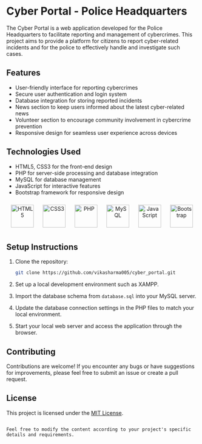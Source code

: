# Cyber Portal - Police Headquarters

The Cyber Portal is a web application developed for the Police Headquarters to facilitate reporting and management of cybercrimes. This project aims to provide a platform for citizens to report cyber-related incidents and for the police to effectively handle and investigate such cases.

## Features

- User-friendly interface for reporting cybercrimes
- Secure user authentication and login system
- Database integration for storing reported incidents
- News section to keep users informed about the latest cyber-related news
- Volunteer section to encourage community involvement in cybercrime prevention
- Responsive design for seamless user experience across devices

## Technologies Used

- HTML5, CSS3 for the front-end design
- PHP for server-side processing and database integration
- MySQL for database management
- JavaScript for interactive features
- Bootstrap framework for responsive design

<div align="center">
    <img src="https://cdn.jsdelivr.net/gh/devicons/devicon/icons/html5/html5-original.svg" alt="HTML5" height="60" style="padding: 10px;">
    <img src="https://cdn.jsdelivr.net/gh/devicons/devicon/icons/css3/css3-original.svg" alt="CSS3" height="60" style="padding: 10px;">
    <img src="https://cdn.jsdelivr.net/gh/devicons/devicon/icons/php/php-original.svg" alt="PHP" height="60" style="padding: 10px;">
    <img src="https://cdn.jsdelivr.net/gh/devicons/devicon/icons/mysql/mysql-original.svg" alt="MySQL" height="60" style="padding: 10px;">
    <img src="https://cdn.jsdelivr.net/gh/devicons/devicon/icons/javascript/javascript-original.svg" alt="JavaScript" height="60" style="padding: 10px;">
    <img src="https://cdn.jsdelivr.net/gh/devicons/devicon/icons/bootstrap/bootstrap-plain.svg" alt="Bootstrap" height="60" style="padding: 10px;">
</div>

## Setup Instructions

1. Clone the repository:

   ```bash
   git clone https://github.com/vikasharma005/cyber_portal.git
   ```

2. Set up a local development environment such as XAMPP.

3. Import the database schema from `database.sql` into your MySQL server.

4. Update the database connection settings in the PHP files to match your local environment.

5. Start your local web server and access the application through the browser.

## Contributing

Contributions are welcome! If you encounter any bugs or have suggestions for improvements, please feel free to submit an issue or create a pull request.

## License

This project is licensed under the [MIT License](LICENSE).
```

Feel free to modify the content according to your project's specific details and requirements.
